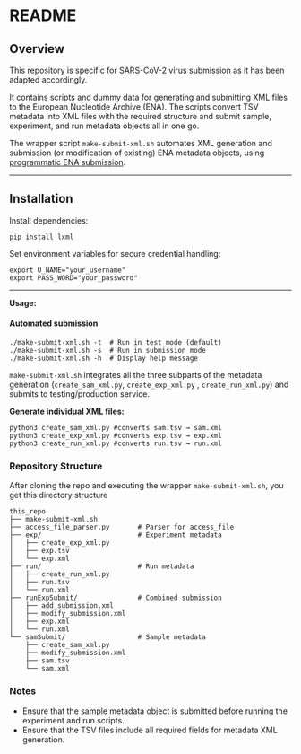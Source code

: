 # README

## Overview

This repository is specific for SARS-CoV-2 virus submission as it has been adapted accordingly.

It contains scripts and dummy data for generating and submitting XML files to the European Nucleotide Archive (ENA). The scripts convert TSV metadata into XML files with the required structure and submit sample, experiment, and run metadata objects all in one go.

The wrapper script `make-submit-xml.sh` automates XML generation and submission (or modification of existing) ENA metadata objects, using [programmatic ENA submission](https://ena-docs.readthedocs.io/en/latest/submit/reads/programmatic.html).

---

## Installation

Install dependencies:
```
pip install lxml
```


Set environment variables for secure credential handling:
```
export U_NAME="your_username"
export PASS_WORD="your_password"
```

---

**Usage:**

#### Automated submission

```
./make-submit-xml.sh -t  # Run in test mode (default)
./make-submit-xml.sh -s  # Run in submission mode
./make-submit-xml.sh -h  # Display help message
```

`make-submit-xml.sh` integrates all the three subparts of the metadata generation (`create_sam_xml.py`, `create_exp_xml.py` , `create_run_xml.py`) and submits to testing/production service.



**Generate individual XML files:**
```
python3 create_sam_xml.py #converts sam.tsv → sam.xml
python3 create_exp_xml.py #converts exp.tsv → exp.xml
python3 create_run_xml.py #converts run.tsv → run.xml
```

### Repository Structure

After cloning the repo and executing the wrapper `make-submit-xml.sh`, you get this directory structure

```
this_repo
├── make-submit-xml.sh
├── access_file_parser.py       # Parser for access_file
├── exp/                        # Experiment metadata
│   ├── create_exp_xml.py
│   ├── exp.tsv
│   └── exp.xml
├── run/                        # Run metadata
│   ├── create_run_xml.py
│   ├── run.tsv
│   └── run.xml
├── runExpSubmit/               # Combined submission
│   ├── add_submission.xml
│   ├── modify_submission.xml
│   ├── exp.xml
│   └── run.xml
└── samSubmit/                  # Sample metadata
    ├── create_sam_xml.py
    ├── modify_submission.xml
    ├── sam.tsv
    └── sam.xml
```


### Notes  

- Ensure that the sample metadata object is submitted before running the experiment and run scripts.
- Ensure that the TSV files include all required fields for metadata XML generation.
